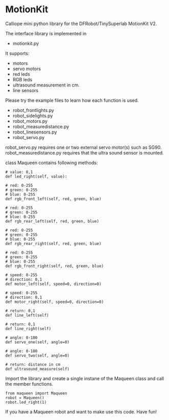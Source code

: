 # MotionKit
Calliope mini python library for the DFRobot/TinySuperlab MotionKit V2.

The interface library is implemented in 
- motionkit.py

It supports:
- motors
- servo motors
- red leds
- RGB leds
- ultrasound measurement in cm.
- line sensors

Please try the example files to learn how each function is used.

- robot_frontlights.py
- robot_sidelights.py
- robot_motors.py
- robot_measuredistance.py
- robot_linesensors.py
- robot_servo.py

robot_servo.py requires one or two external servo motor(s) such as SG90.
robot_measuredistance.py requires that the ultra sound sensor is mounted.


class Maqueen contains following methods:

    # value: 0,1
    def led_right(self, value):
    
    # red: 0-255
    # green: 0-255
    # blue: 0-255
    def rgb_front_left(self, red, green, blue)
    
    # red: 0-255
    # green: 0-255
    # blue: 0-255
    def rgb_rear_left(self, red, green, blue)
    
    # red: 0-255
    # green: 0-255
    # blue: 0-255
    def rgb_rear_right(self, red, green, blue)
    
    # red: 0-255
    # green: 0-255
    # blue: 0-255
    def rgb_front_right(self, red, green, blue)
    
    # speed: 0-255
    # direction: 0,1
    def motor_left(self, speed=0, direction=0)
    
    # speed: 0-255
    # direction: 0,1
    def motor_right(self, speed=0, direction=0)
    
    # return: 0,1
    def line_left(self)
    
    # return: 0,1
    def line_right(self)
    
    # angle: 0-180
    def servo_one(self, angle=0)
    
    # angle: 0-180
    def servo_two(self, angle=0)
    
    # return: distance in cm
    def ultrasound_measure(self)
    
Import the library and create a single instane of the Maqueen class and call the member functions.

    from maqueen import Maqueen
    robot = Maqueen()
    robot.led_right(1)
    
If you have a Maqueen robot and want to make use this code. Have fun!    
